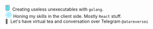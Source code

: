 ![golang-logo](./assets/golang-logo-inline.png)&nbsp; Creating useless unexecutables with `golang`.  
![react-logo](./assets/react-logo-inline.png) Honing my skills in the client side. Mostly `React` stuff.  
👾&nbsp; Let's have virtual tea and conversation over Telegram `@atareversei`
